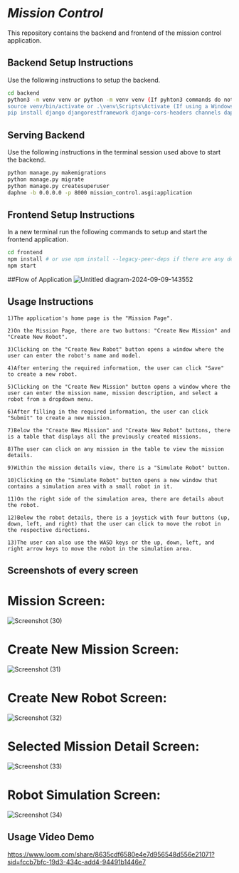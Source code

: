 
# _Mission Control_

This repository contains the backend and frontend of the mission control application.

## Backend Setup Instructions

Use the following instructions to setup the backend.

``` bash
cd backend
python3 -m venv venv or python -m venv venv (If pyhton3 commands do not work on the user's system)
source venv/bin/activate or .\venv\Scripts\Activate (If using a Windows system)
pip install django djangorestframework django-cors-headers channels daphne
```

## Serving Backend

Use the following instructions in the terminal session used above to start the backend.

``` bash
python manage.py makemigrations
python manage.py migrate
python manage.py createsuperuser
daphne -b 0.0.0.0 -p 8000 mission_control.asgi:application
```

## Frontend Setup Instructions
In a new terminal run the following commands to setup and start the frontend application.

``` bash
cd frontend
npm install # or use npm install --legacy-peer-deps if there are any dependency conflicts
npm start
```
##Flow of Application
![Untitled diagram-2024-09-09-143552](https://github.com/user-attachments/assets/2e8b8f9a-9aeb-486e-8b9b-b0b450397a09)

## Usage Instructions
```
1)The application's home page is the "Mission Page".

2)On the Mission Page, there are two buttons: "Create New Mission" and "Create New Robot".

3)Clicking on the "Create New Robot" button opens a window where the user can enter the robot's name and model.

4)After entering the required information, the user can click "Save" to create a new robot.

5)Clicking on the "Create New Mission" button opens a window where the user can enter the mission name, mission description, and select a robot from a dropdown menu.

6)After filling in the required information, the user can click "Submit" to create a new mission.

7)Below the "Create New Mission" and "Create New Robot" buttons, there is a table that displays all the previously created missions.

8)The user can click on any mission in the table to view the mission details.

9)Within the mission details view, there is a "Simulate Robot" button.

10)Clicking on the "Simulate Robot" button opens a new window that contains a simulation area with a small robot in it.

11)On the right side of the simulation area, there are details about the robot.

12)Below the robot details, there is a joystick with four buttons (up, down, left, and right) that the user can click to move the robot in the respective directions.

13)The user can also use the WASD keys or the up, down, left, and right arrow keys to move the robot in the simulation area.
```

## Screenshots of every screen

# Mission Screen:
![Screenshot (30)](https://github.com/user-attachments/assets/b95add84-233a-4a7b-b331-6ca4a28a8d36)

# Create New Mission Screen:
![Screenshot (31)](https://github.com/user-attachments/assets/f3d8d1a5-d114-4d8d-97f5-434fb5b740ab)

# Create New Robot Screen:
![Screenshot (32)](https://github.com/user-attachments/assets/2dc39bec-f464-44b3-b77e-0ff96c371c25)

# Selected Mission Detail Screen:
![Screenshot (33)](https://github.com/user-attachments/assets/fe96de45-f1cb-4e24-8544-9935df46a1f3)

# Robot Simulation Screen:
![Screenshot (34)](https://github.com/user-attachments/assets/ea425f60-24f1-4da1-988f-32fb6fe41463)

## Usage Video Demo

https://www.loom.com/share/8635cdf6580e4e7d956548d556e21071?sid=fccb7bfc-19d3-434c-add4-94491b1446e7
